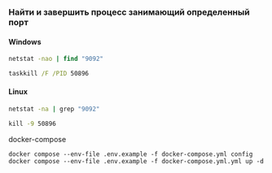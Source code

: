 ### Найти и завершить процесс занимающий определенный порт
#### Windows

``` cmd
netstat -nao | find "9092"
```

``` cmd
taskkill /F /PID 50896
```

#### Linux

``` cmd
netstat -na | grep "9092"
```

``` cmd
kill -9 50896
```

docker-compose

```
docker compose --env-file .env.example -f docker-compose.yml config
docker compose --env-file .env.example -f docker-compose.yml.yml up -d
```
